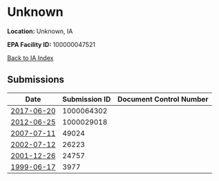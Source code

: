 # Unknown

**Location:** Unknown, IA

**EPA Facility ID:** 100000047521

[Back to IA Index](../../index.md)

## Submissions

| Date | Submission ID | Document Control Number |
|------|--------------|-------------------------|
| [2017-06-20](submissions/1000064302.md) | 1000064302 |  |
| [2012-06-25](submissions/1000029018.md) | 1000029018 |  |
| [2007-07-11](submissions/49024.md) | 49024 |  |
| [2002-07-12](submissions/26223.md) | 26223 |  |
| [2001-12-26](submissions/24757.md) | 24757 |  |
| [1999-06-17](submissions/3977.md) | 3977 |  |
